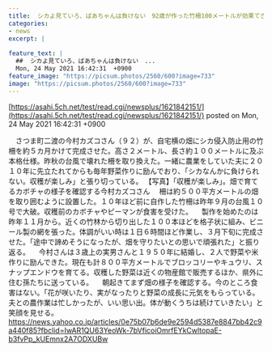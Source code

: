```yaml
---
title:  シカよ見ていろ、ばあちゃんは負けない　92歳が作った竹柵100メートルが効果てきめん食害なしに  
categories:
- news
excerpt: |
  
feature_text: |
  ##  シカよ見ていろ、ばあちゃんは負けない　...
  Mon, 24 May 2021 16:42:31  +0900
feature_image: "https://picsum.photos/2560/600?image=733"
image: "https://picsum.photos/2560/600?image=733"
---
```


[https://asahi.5ch.net/test/read.cgi/newsplus/1621842151/](https://asahi.5ch.net/test/read.cgi/newsplus/1621842151/)
posted on Mon, 24 May 2021 16:42:31  +0900

<!--more-->

　さつま町二渡の今村カズコさん（９２）が、自宅横の畑にシカ侵入防止用の竹柵を約５カ月かけて完成させた。高さ２メートル、長さ約１００メートルに及ぶ本格仕様。昨秋の台風で壊れた柵を取り換えた。一緒に農業をしていた夫に２０１０年に先立たれてからも毎年野菜作りに励んでおり、「シカなんかに負けられない。収穫が楽しみ」と張り切っている。 【写真】「収穫が楽しみ」。畑で育てるカボチャの様子を確認する今村カズコさん 　柵は約５００平方メートルの畑を取り囲むように設置した。１０年ほど前に自作した竹柵は昨年９月の台風１０号で大破。収穫前のカボチャやピーマンが食害を受けた。 　製作を始めたのは昨年１１月から。近くの竹林から切り出した１００本ほどを格子状に組み、ビニール製の網を張った。体調がいい時は１日６時間ほど作業し、３月下旬に完成させた。「途中で諦めそうになったが、畑を守りたいとの思いで頑張れた」と振り返る。 　今村さんは３歳上の実男さんと１９５０年に結婚し、２人で野菜や米作りに励んできた。現在も計８００平方メートルでブロッコリーやキュウリ、スナップエンドウを育てる。収穫した野菜は近くの物産館で販売するほか、県外に住む孫たちに送っている。 　朝起きてまず畑の様子を確認する。今のところ食害はない。「花が咲いたり、実がなったりと野菜の成長に元気をもらっている。夫との農作業は忙しかったが、いい思い出。体が動くうちは続けていきたい」と笑顔を見せる。 https://news.yahoo.co.jp/articles/0e75b07b6de9e2594d5387e8847bb42c9a440f85?fbclid=IwAR1QU63YeoWk-7bVficoiOmrfEYkCwltopaE-b3fvPp_kUEmnx2A7ODXUBw
